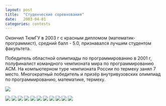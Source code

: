 ```yaml
---
layout: post
title:  "Студенческие соревнования"
date:   2003-04-01
categories: contests
---
```

Окончил ТюмГУ в 2003 г с красным дипломом (математик-программист), средний балл - 5.0, признавался лучшим студентом факультета.

Победитель областной олимпиады по программированию в 2001 г, полуфиналист командного чемпионата мира по программированию ACM.
На компьютерном туре чемпионата России по термеху занял 7 место.
Многократный победитель и призёр внутривузовских олимпиад по программированию, математике, термеху.

![](/assets/img/2003_univer_001.jpg)
<!--more-->
![](/assets/img/2003_univer_002.jpg)
![](/assets/img/2003_univer_003.jpg)
![](/assets/img/2003_univer_004.jpg)
![](/assets/img/2003_univer_005.jpg)
![](/assets/img/2003_univer_006.jpg)
![](/assets/img/2003_univer_007.jpg)
![](/assets/img/2003_univer_008.jpg)
![](/assets/img/2003_univer_009.jpg)
![](/assets/img/2003_univer_010.jpg)
![](/assets/img/2003_univer_011.jpg)
![](/assets/img/2003_univer_012.jpg)
